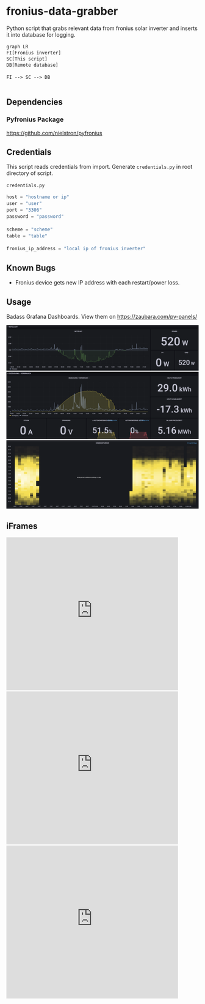 # fronius-data-grabber
Python script that grabs relevant data from fronius solar inverter and inserts it into database for logging.

```mermaid
graph LR
FI[Fronius inverter]
SC[This script]
DB[Remote database]

FI --> SC --> DB
	
```

## Dependencies

### Pyfronius Package

https://github.com/nielstron/pyfronius



## Credentials

This script reads credentials from import. Generate `credentials.py` in root directory of script.

`credentials.py`

```python
host = "hostname or ip"
user = "user"
port = "3306"
password = "password"

scheme = "scheme"
table = "table"

fronius_ip_address = "local ip of fronius inverter"
```

## Known Bugs

- Fronius device gets new IP address with each restart/power loss.

## Usage

Badass Grafana Dashboards. View them on https://zaubara.com/pv-panels/

<img src="assets/Screenshot 2023-09-02 at 21.36.09.png" alt="Screenshot 2023-09-02 at 21.36.09" />

<img src="assets/Screenshot 2023-09-02 at 21.36.15.png" alt="Screenshot 2023-09-02 at 21.36.15" />

<img src="assets/Screenshot 2023-09-02 at 21.37.32.png" alt="Screenshot 2023-09-02 at 21.37.32" />

## iFrames

<iframe src="https://grafana.zaubara.com/d-solo/i9JAmeK4z/solar?orgId=1&refresh=30s&theme=dark&panelId=12" width="450" height="400" frameborder="0"></iframe>

<iframe src="https://grafana.zaubara.com/d-solo/i9JAmeK4z/solar?orgId=1&refresh=30s&theme=dark&panelId=2" width="450" height="400" frameborder="0"></iframe>

<iframe src="https://grafana.zaubara.com/d-solo/i9JAmeK4z/solar?orgId=1&refresh=30s&theme=dark&panelId=31" width="450" height="400" frameborder="0"></iframe>

